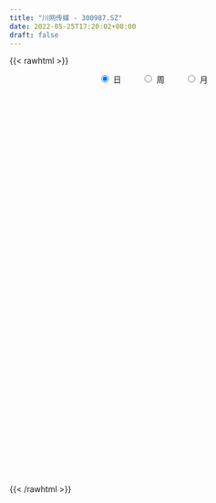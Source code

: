 ```yaml
---
title: "川网传媒 - 300987.SZ"
date: 2022-05-25T17:20:02+08:00
draft: false
---
```

{{< rawhtml >}}
    <div style="text-align: center">
        <label style="padding: 1rem;"><input style="margin-right: .5rem" type="radio" name="period" value="D" checked onclick="period_change(this)">日</label>
        <label style="padding: 1rem;"><input style="margin-right: .5rem" type="radio" name="period" value="W" onclick="period_change(this)">周</label>
        <label style="padding: 1rem;"><input style="margin-right: .5rem" type="radio" name="period" value="M" onclick="period_change(this)">月</label>
    </div>
    <div id="chart" style="height: 700px;"></div> 
    <script type="text/javascript">
        const D_v = [170794.81,146674.07,152984.41,138573.23,95088.26,116949.71,137112.53,159628.43,122886.13,101436.73,115785.28,62785.55,120565.55,101975.04,53897.38,43947.58,57630.89,36686.86,45116.36,51216.92,71112.44,47849.36,42598.43,28564.48,35838.81,35147.3,52058.55,63295.16,53175.18,60882.99,41309.94,33601.71,46525.85,52290.5,31943.22,21170.12,32626.23,29301.55,29312.35,20362.09,18864.98,24386.09,25597.19,38507.4,24191.66,23346.43,23210.19,23156.01,25427.15,30695.6,24467.05,23073.42,21707.81,22093.15,18606.9,20201.27,75578.66,51076.61,30844.51,22618.0,21213.03,30109.29,21075.0,34381.3,29764.03,30938.15,31404.83,26215.31,21657.47,25082.81,30072.48,40862.21,26361.29,22962.74,18367.08,29499.03,30355.19,16582.08,13691.44,21333.84,16803.03,15469.05,27929.34,26963.5,13965.88,18693.57,17460.32,104615.18,128739.28,72046.42,66262.43,50964.53,109181.56,107693.53,70202.82,33977.16,37610.65,29879.43,56785.29,40035.09,50420.27,29844.55,37557.58,44830.36,22247.64,25760.04,15946.99,19912.0,17309.79,16910.09,21970.39,31653.13,18612.53,15235.55,25679.06,19048.48,20473.12,30527.09,21945.38,16841.66,37898.48,75051.44,55239.49,63231.85,79342.11,176335.9,206450.12,149076.56,113413.13,93013.78,213356.69,180414.37,98747.31,69877.45,68917.61,93501.47,66413.53,37315.29,80749.89,146469.71,140887.73,123427.53,157351.73,135272.58,124750.82,122108.7,104261.1,82017.43,61285.83,76812.33,128165.54,126285.82,145867.68,92561.65,66150.07,52168.45,91430.25,74239.81,91694.67,114475.53,69755.06,60717.05,48965.2,58978.82,39524.8,46874.02,44097.99,53159.82,59473.85,38809.81,45697.05,28594.26,19529.93,24970.6,19545.15,24068.18,18165.21,15021.58,16474.02,24690.03,54946.04,45686.31,23270.41,22634.56,35133.67,34585.97,35950.99,55874.63,32179.68,27370.29,41360.95,21697.51,18997.12,27105.02,30672.0,27776.84,53183.89,34171.34,29485.98,29227.0,27956.6,24212.95,19306.57,24302.47,36681.03,29829.8,21748.8,20747.5,28303.46,21699.3,16517.59,22700.65,50574.56,33360.5,20195.66,16903.0,48099.72,52444.65,35811.06,37904.24,25292.38,18805.0,17512.72,17150.06,20433.02,12941.38,16237.79,23979.89,25063.85,17738.46,22393.47,17012.36,19327.01,15221.8,19098.19,12069.72,14539.74,15710.64,12830.23,19542.36,15631.36,12936.02,11771.68,9493.01,14480.0,8169.27,13292.47,41850.96,29867.19,22700.12]
const D_histogram = [0.0,0.1289116809,0.1516053149,-0.1567404171,-0.38163802,-0.3909629314,-0.1597683533,0.2921103335,0.3831521195,0.4491517153,0.1484419215,0.0053681417,0.1211097071,-0.1056876354,-0.3097754009,-0.4741846989,-0.6110448752,-0.7565322027,-0.9178593612,-1.047933117,-0.8090625644,-0.7618849471,-0.7558213069,-0.7103046437,-0.5514819913,-0.4040149901,-0.1645378013,0.0725675678,-0.0330694939,-0.3147326445,-0.5234024946,-0.6544063237,-0.6568958503,-0.7839766292,-0.8524266611,-0.8211610628,-0.6952542095,-0.5495052098,-0.4723741737,-0.3620843448,-0.2346911853,-0.0937867679,-0.0358257553,-0.0998173669,-0.1332798554,-0.1551219999,-0.1305297604,-0.0873976604,-0.0570431763,-0.0744492719,-0.0798653275,-0.109847319,-0.117028625,-0.0390762851,0.0550536619,0.1797905594,0.429719872,0.5079108829,0.4961774787,0.4645796339,0.4747355205,0.5356126725,0.5785583392,0.6430710323,0.6007439974,0.6371676237,0.6155662261,0.6313537387,0.5936426389,0.4751602439,0.4911458345,0.5390399871,0.5412914025,0.4682725578,0.3597707257,0.2970761868,0.1597649045,0.1012200955,0.0438287695,0.0596303314,0.0992836948,0.1171203844,0.1794312631,0.1600049805,0.1436079405,0.171123301,0.1439194216,0.4664226166,0.614260169,0.6536815948,0.5992573015,0.5079211648,0.5987435536,0.6840182182,0.6213020916,0.4849305831,0.3894853063,0.2848787069,0.2482873996,0.0820949936,0.1010194612,0.0560598443,-0.0190538737,-0.2565053886,-0.3880309865,-0.4996300958,-0.5643091048,-0.5598030337,-0.5638620671,-0.5239283572,-0.4515765107,-0.5658856976,-0.6380223197,-0.6370088108,-0.6659668481,-0.6092044831,-0.5188084298,-0.3802551949,-0.2542905508,-0.1333054138,0.0212780886,0.3221472931,0.4154869913,0.560535147,0.9920407,1.1404217307,1.4596234359,1.4861172729,1.4009526728,1.2247379597,1.4816387324,1.2554315896,0.9160225229,0.655382361,0.374595852,0.2756515045,0.0195485539,-0.1729824229,-0.2283886415,-0.1018870762,0.042248658,0.1259673573,0.2443614252,0.3458171486,0.183575223,0.162805971,0.1280421256,-0.0811649949,-0.3375036751,-0.3717748582,-0.1889096908,0.0424010772,0.0429653868,-0.1114360484,-0.2588925509,-0.3847416492,-0.2853569992,-0.305906729,-0.1496892884,-0.0041210556,-0.0879146017,-0.2942821034,-0.3694293274,-0.5809107009,-0.6688750577,-0.799644577,-0.835608572,-0.7145485223,-0.765267892,-0.7233320526,-0.8204298535,-0.9038993282,-0.8951716815,-0.9381166407,-0.9484328043,-0.9789914217,-0.9335268715,-0.8304572767,-0.6807523682,-0.5093899082,-0.262075585,-0.215010587,-0.1722670678,-0.1296129858,-0.0091834647,0.1077532934,0.1593275249,0.2753570733,0.2712753408,0.3204175451,0.2458125,0.2035712383,0.1776217561,0.2253804349,0.3054716818,0.3179706458,0.3486272745,0.3250836252,0.2655088509,0.1482159035,0.0918164587,0.0942001114,0.042467132,-0.114598457,-0.0771098821,0.0135234626,0.1071578813,0.2185804389,0.3118387546,0.3734345141,0.3638796413,0.387896184,0.4129426129,0.3802208555,0.3434105017,0.3064608057,0.3383089743,0.3642508089,0.3115484158,0.1503410518,-0.0280091924,-0.0857992707,-0.1905203651,-0.2153484086,-0.3102004238,-0.3807214884,-0.4103679835,-0.4093529538,-0.4839665815,-0.4905638007,-0.6483477727,-0.7494684465,-0.7633921951,-0.7986884955,-0.6790604617,-0.5417189063,-0.39413443,-0.254626319,-0.1224459816,-0.0098048796,0.0859832761,0.1449311557,0.2041712102,0.2274765767,0.2667237341,0.2890468668,0.3187168127,0.3660260704,0.3113106483,0.3275476072]
const D_fast = [0.0,0.1611396011,0.2217345638,-0.1257962724,-0.4461033803,-0.5531690246,-0.3619165348,0.1629897354,0.3498195512,0.5281070759,0.2645077624,0.1227760181,0.2687950102,0.0155757589,-0.2659558568,-0.5489113295,-0.8385327246,-1.1731531028,-1.5639451016,-1.9560021366,-1.9193972251,-2.0626908446,-2.2455825312,-2.3776420288,-2.3566898743,-2.3102266207,-2.1118838822,-1.8566366211,-1.9705410563,-2.3308873681,-2.6704078418,-2.9650132517,-3.131726741,-3.4548016772,-3.7363583744,-3.9103830418,-3.9582897408,-3.9499170436,-3.9908795509,-3.9711108082,-3.9023904451,-3.7849327196,-3.7359281458,-3.8248740992,-3.8916565516,-3.952279196,-3.9603193967,-3.9390367117,-3.9229430217,-3.9589614353,-3.9843438227,-4.0417876439,-4.0782261062,-4.0100428376,-3.9021494751,-3.7324649378,-3.3751056572,-3.1699369256,-3.05762596,-2.9730788963,-2.8442391297,-2.6494588096,-2.4618735581,-2.2365931068,-2.1287341424,-1.9330186102,-1.8007284513,-1.627102504,-1.516402944,-1.5160952781,-1.3773232289,-1.1946690795,-1.0570948134,-1.0130455188,-1.0316046695,-1.0200301617,-1.1174002178,-1.1506400029,-1.1970741365,-1.1663649917,-1.1018907046,-1.054773919,-0.9476052245,-0.927030262,-0.9075253168,-0.8372291311,-0.828453155,-0.3893443059,-0.0879417113,0.1149001132,0.2102901453,0.2459342998,0.4864425771,0.7427217962,0.8353311925,0.8201923298,0.8221183795,0.7887314568,0.8142119994,0.6685433419,0.7127226747,0.6817780189,0.6019008325,0.3003229705,0.0717896259,-0.1647170073,-0.3704732925,-0.5059179799,-0.65094253,-0.7419909094,-0.7825331906,-1.0383138019,-1.2699560039,-1.4281946977,-1.6236444471,-1.7191832028,-1.758489257,-1.7149998208,-1.6526078144,-1.5649490308,-1.4050460063,-1.0236399785,-0.8264285325,-0.5412465901,0.1382691379,0.5717556013,1.2558631655,1.6538863207,1.9189598888,2.0489296657,2.6762401214,2.763890876,2.6534874401,2.5566928685,2.3695553224,2.339523851,2.088308039,1.8525314564,1.7400280774,1.8410578736,1.9957557724,2.110966311,2.2904507352,2.4783607458,2.3620126259,2.3819448667,2.3791915526,2.1496931835,1.8089785844,1.6817636868,1.8174014315,2.0593124688,2.0706181251,1.8883576778,1.6761780376,1.454143527,1.4821889272,1.3851625151,1.5039576337,1.6484956025,1.542723406,1.2627853785,1.0952808227,0.7385717738,0.4833886527,0.1527079891,-0.0921581489,-0.1497352297,-0.3917715725,-0.5306687462,-0.8328740105,-1.1423183172,-1.3573835909,-1.6348577103,-1.8822820749,-2.1575885478,-2.3455057154,-2.4500504398,-2.4705336234,-2.4265186404,-2.2447232135,-2.2514108623,-2.25173411,-2.2414832744,-2.1233496195,-1.979474538,-1.8880684253,-1.7031996085,-1.6394625058,-1.5102159153,-1.5233678354,-1.5147162875,-1.4962603307,-1.3921565432,-1.2356973758,-1.1437057503,-1.025892303,-0.968165046,-0.9613626076,-1.0416015792,-1.0750469093,-1.0491132287,-1.0902294252,-1.2759446283,-1.257733524,-1.1637193137,-1.0432954246,-0.8772277573,-0.706009753,-0.5510553649,-0.4696403274,-0.3486497387,-0.2203676566,-0.1580342001,-0.1089919285,-0.069326423,0.0470989892,0.1641035259,0.1892882368,0.0656661357,-0.1196864065,-0.1989263025,-0.3512774883,-0.4299426339,-0.602344755,-0.7680461917,-0.9002846827,-1.0016078915,-1.1972131646,-1.3264513339,-1.6463222491,-1.9348100346,-2.1395818319,-2.3745502562,-2.4246873378,-2.422775509,-2.3737246402,-2.297873109,-2.196304267,-2.0861143849,-1.9688304102,-1.8736497416,-1.7633668845,-1.6831923739,-1.5772642829,-1.4826794335,-1.3733302845,-1.2345145092,-1.2114022692,-1.1132784085]
const D_slow = [0.0,0.0322279202,0.070129249,0.0309441447,-0.0644653603,-0.1622060932,-0.2021481815,-0.1291205981,-0.0333325682,0.0789553606,0.1160658409,0.1174078764,0.1476853031,0.1212633943,0.0438195441,-0.0747266306,-0.2274878494,-0.4166209001,-0.6460857404,-0.9080690197,-1.1103346607,-1.3008058975,-1.4897612243,-1.6673373852,-1.805207883,-1.9062116305,-1.9473460809,-1.9292041889,-1.9374715624,-2.0161547235,-2.1470053472,-2.3106069281,-2.4748308907,-2.670825048,-2.8839317133,-3.089221979,-3.2630355313,-3.4004118338,-3.5185053772,-3.6090264634,-3.6676992597,-3.6911459517,-3.7001023905,-3.7250567323,-3.7583766961,-3.7971571961,-3.8297896362,-3.8516390513,-3.8658998454,-3.8845121634,-3.9044784952,-3.931940325,-3.9611974812,-3.9709665525,-3.957203137,-3.9122554972,-3.8048255292,-3.6778478085,-3.5538034388,-3.4376585303,-3.3189746502,-3.185071482,-3.0404318972,-2.8796641392,-2.7294781398,-2.5701862339,-2.4162946774,-2.2584562427,-2.110045583,-1.991255522,-1.8684690634,-1.7337090666,-1.598386216,-1.4813180765,-1.3913753951,-1.3171063484,-1.2771651223,-1.2518600984,-1.240902906,-1.2259953232,-1.2011743995,-1.1718943034,-1.1270364876,-1.0870352425,-1.0511332573,-1.0083524321,-0.9723725767,-0.8557669225,-0.7022018803,-0.5387814816,-0.3889671562,-0.261986865,-0.1123009766,0.058703578,0.2140291009,0.3352617467,0.4326330732,0.5038527499,0.5659245998,0.5864483482,0.6117032135,0.6257181746,0.6209547062,0.5568283591,0.4598206124,0.3349130885,0.1938358123,0.0538850539,-0.0870804629,-0.2180625522,-0.3309566799,-0.4724281043,-0.6319336842,-0.7911858869,-0.957677599,-1.1099787197,-1.2396808272,-1.3347446259,-1.3983172636,-1.431643617,-1.4263240949,-1.3457872716,-1.2419155238,-1.1017817371,-0.8537715621,-0.5686661294,-0.2037602704,0.1677690478,0.518007216,0.8241917059,1.194601389,1.5084592864,1.7374649172,1.9013105074,1.9949594704,2.0638723465,2.068759485,2.0255138793,1.9684167189,1.9429449499,1.9535071144,1.9849989537,2.04608931,2.1325435972,2.1784374029,2.2191388957,2.2511494271,2.2308581784,2.1464822596,2.053538545,2.0063111223,2.0169113916,2.0276527383,1.9997937262,1.9350705885,1.8388851762,1.7675459264,1.6910692441,1.653646922,1.6526166581,1.6306380077,1.5570674819,1.46471015,1.3194824748,1.1522637104,0.9523525661,0.7434504231,0.5648132925,0.3734963195,0.1926633064,-0.012444157,-0.238418989,-0.4622119094,-0.6967410696,-0.9338492706,-1.1785971261,-1.4119788439,-1.6195931631,-1.7897812552,-1.9171287322,-1.9826476285,-2.0364002752,-2.0794670422,-2.1118702886,-2.1141661548,-2.0872278314,-2.0473959502,-1.9785566819,-1.9107378467,-1.8306334604,-1.7691803354,-1.7182875258,-1.6738820868,-1.6175369781,-1.5411690576,-1.4616763961,-1.3745195775,-1.2932486712,-1.2268714585,-1.1898174826,-1.166863368,-1.1433133401,-1.1326965571,-1.1613461714,-1.1806236419,-1.1772427762,-1.1504533059,-1.0958081962,-1.0178485076,-0.924489879,-0.8335199687,-0.7365459227,-0.6333102695,-0.5382550556,-0.4524024302,-0.3757872287,-0.2912099852,-0.2001472829,-0.122260179,-0.0846749161,-0.0916772142,-0.1131270318,-0.1607571231,-0.2145942253,-0.2921443312,-0.3873247033,-0.4899166992,-0.5922549377,-0.7132465831,-0.8358875332,-0.9979744764,-1.185341588,-1.3761896368,-1.5758617607,-1.7456268761,-1.8810566027,-1.9795902102,-2.04324679,-2.0738582854,-2.0763095053,-2.0548136862,-2.0185808973,-1.9675380948,-1.9106689506,-1.843988017,-1.7717263003,-1.6920470972,-1.6005405796,-1.5227129175,-1.4408260157]
const D_data = [['2021-05-14', 58.0, 53.8, 53.3, 61.74],['2021-05-17', 53.0, 55.82, 51.6, 57.5],['2021-05-18', 56.0, 55.02, 52.0, 59.11],['2021-05-19', 52.87, 50.1, 49.81, 54.8],['2021-05-20', 48.71, 49.48, 48.47, 51.46],['2021-05-21', 48.9, 51.22, 48.9, 54.3],['2021-05-24', 52.0, 54.59, 49.2, 55.8],['2021-05-25', 53.7, 59.24, 53.5, 61.28],['2021-05-26', 58.12, 56.45, 55.71, 58.9],['2021-05-27', 56.0, 56.9, 56.0, 59.18],['2021-05-28', 55.4, 51.92, 51.59, 56.3],['2021-05-31', 51.9, 52.77, 51.24, 52.86],['2021-06-01', 52.9, 56.01, 51.99, 56.65],['2021-06-02', 54.03, 51.44, 51.35, 55.1],['2021-06-03', 50.1, 50.4, 49.45, 51.39],['2021-06-04', 50.88, 49.58, 49.3, 51.78],['2021-06-07', 48.68, 48.65, 46.57, 48.97],['2021-06-08', 48.8, 47.18, 47.15, 49.13],['2021-06-09', 46.18, 45.4, 45.38, 47.5],['2021-06-10', 45.36, 44.1, 43.51, 46.37],['2021-06-11', 43.51, 48.13, 43.08, 48.45],['2021-06-15', 47.5, 45.7, 45.18, 48.49],['2021-06-16', 44.58, 44.52, 44.1, 47.47],['2021-06-17', 43.96, 44.34, 43.68, 45.18],['2021-06-18', 44.25, 45.56, 44.21, 46.25],['2021-06-21', 45.29, 45.6, 44.72, 46.45],['2021-06-22', 45.88, 47.3, 45.2, 47.66],['2021-06-23', 47.8, 48.25, 46.01, 48.77],['2021-06-24', 47.88, 44.05, 43.8, 48.25],['2021-06-25', 43.02, 40.37, 40.04, 43.89],['2021-06-28', 40.55, 39.32, 39.12, 40.82],['2021-06-29', 39.18, 38.58, 38.23, 39.74],['2021-06-30', 38.42, 38.96, 37.32, 39.8],['2021-07-01', 38.69, 36.1, 36.1, 38.69],['2021-07-02', 35.98, 35.25, 34.9, 36.53],['2021-07-05', 35.38, 35.3, 34.81, 35.59],['2021-07-06', 35.38, 35.85, 35.0, 36.19],['2021-07-07', 35.51, 35.86, 35.3, 36.52],['2021-07-08', 36.01, 34.7, 34.61, 36.28],['2021-07-09', 34.51, 34.78, 34.21, 35.04],['2021-07-12', 34.9, 34.88, 34.71, 35.33],['2021-07-13', 35.02, 35.12, 34.92, 35.75],['2021-07-14', 35.37, 34.04, 34.02, 35.39],['2021-07-15', 34.02, 31.91, 31.5, 34.04],['2021-07-16', 32.0, 31.4, 31.1, 32.37],['2021-07-19', 31.87, 30.74, 30.6, 31.87],['2021-07-20', 30.41, 30.67, 30.04, 30.84],['2021-07-21', 30.7, 30.45, 30.33, 31.18],['2021-07-22', 30.64, 29.88, 29.72, 30.75],['2021-07-23', 29.98, 28.71, 28.63, 29.98],['2021-07-26', 28.71, 28.18, 27.7, 29.23],['2021-07-27', 28.29, 27.14, 27.02, 28.45],['2021-07-28', 27.25, 26.67, 25.92, 27.3],['2021-07-29', 27.0, 27.3, 26.9, 27.66],['2021-07-30', 27.02, 27.41, 26.91, 27.88],['2021-08-02', 27.56, 27.92, 26.98, 28.29],['2021-08-03', 27.84, 30.2, 27.64, 33.0],['2021-08-04', 28.9, 28.78, 28.31, 29.15],['2021-08-05', 28.7, 27.72, 27.72, 28.7],['2021-08-06', 27.46, 27.24, 27.15, 28.18],['2021-08-09', 27.21, 27.6, 27.16, 27.74],['2021-08-10', 27.45, 28.37, 27.45, 28.51],['2021-08-11', 28.7, 28.43, 28.2, 28.84],['2021-08-12', 28.7, 29.06, 28.38, 29.5],['2021-08-13', 29.05, 27.88, 27.85, 29.05],['2021-08-16', 28.08, 28.97, 27.81, 29.35],['2021-08-17', 29.0, 28.43, 28.4, 29.9],['2021-08-18', 28.44, 29.05, 28.17, 29.2],['2021-08-19', 29.02, 28.5, 28.4, 29.47],['2021-08-20', 28.45, 27.2, 27.07, 28.45],['2021-08-23', 27.19, 28.72, 27.19, 29.38],['2021-08-24', 28.79, 29.45, 28.5, 29.79],['2021-08-25', 29.22, 29.21, 29.0, 29.81],['2021-08-26', 29.43, 28.26, 28.03, 29.45],['2021-08-27', 27.75, 27.45, 27.31, 28.3],['2021-08-30', 27.52, 27.63, 27.18, 29.0],['2021-08-31', 27.03, 26.15, 25.9, 27.11],['2021-09-01', 26.27, 26.53, 25.81, 26.77],['2021-09-02', 26.57, 26.11, 26.1, 26.6],['2021-09-03', 26.12, 26.78, 26.06, 27.18],['2021-09-06', 26.7, 27.12, 26.5, 27.19],['2021-09-07', 27.45, 26.92, 26.75, 27.45],['2021-09-08', 26.91, 27.65, 26.91, 27.81],['2021-09-09', 27.31, 26.72, 26.61, 27.48],['2021-09-10', 26.7, 26.63, 26.6, 26.96],['2021-09-13', 26.61, 27.19, 26.25, 27.21],['2021-09-14', 27.18, 26.49, 26.36, 27.18],['2021-09-15', 26.5, 31.79, 26.5, 31.79],['2021-09-16', 31.0, 31.2, 29.7, 31.56],['2021-09-17', 30.39, 30.77, 29.45, 30.95],['2021-09-22', 30.1, 29.99, 29.99, 32.18],['2021-09-23', 30.95, 29.53, 29.26, 31.5],['2021-09-24', 29.15, 32.23, 28.73, 33.68],['2021-09-27', 31.4, 33.15, 30.75, 35.0],['2021-09-28', 32.5, 31.9, 31.55, 34.3],['2021-09-29', 31.51, 30.92, 30.89, 32.38],['2021-09-30', 31.02, 31.21, 30.06, 31.7],['2021-10-08', 31.08, 30.89, 30.89, 31.58],['2021-10-11', 34.0, 31.65, 31.6, 35.8],['2021-10-12', 31.56, 29.69, 29.67, 32.13],['2021-10-13', 29.71, 31.77, 29.7, 31.99],['2021-10-14', 30.9, 31.05, 30.61, 31.55],['2021-10-15', 31.11, 30.45, 30.29, 32.46],['2021-10-18', 29.23, 27.54, 27.1, 29.33],['2021-10-19', 27.31, 27.68, 26.92, 27.75],['2021-10-20', 27.6, 26.97, 26.68, 27.67],['2021-10-21', 27.0, 26.69, 26.59, 27.36],['2021-10-22', 26.86, 26.96, 26.66, 27.5],['2021-10-25', 26.7, 26.4, 26.02, 26.9],['2021-10-26', 26.4, 26.59, 26.14, 26.85],['2021-10-27', 26.68, 26.87, 26.67, 27.6],['2021-10-28', 26.8, 23.95, 23.01, 26.8],['2021-10-29', 23.54, 23.41, 23.01, 23.98],['2021-11-01', 23.6, 23.52, 23.05, 23.8],['2021-11-02', 23.64, 22.42, 22.0, 24.01],['2021-11-03', 22.45, 22.91, 22.45, 23.12],['2021-11-04', 23.13, 23.11, 23.01, 24.05],['2021-11-05', 23.98, 23.79, 23.15, 24.36],['2021-11-08', 23.67, 23.9, 23.52, 24.41],['2021-11-09', 23.85, 24.15, 23.64, 24.32],['2021-11-10', 24.15, 25.07, 23.88, 25.96],['2021-11-11', 25.58, 28.08, 25.15, 29.22],['2021-11-12', 27.17, 26.66, 25.86, 27.28],['2021-11-15', 26.8, 28.18, 26.26, 29.21],['2021-11-16', 28.11, 33.82, 28.05, 33.82],['2021-11-17', 33.85, 32.6, 32.5, 36.48],['2021-11-18', 32.54, 37.0, 31.36, 39.12],['2021-11-19', 35.17, 35.45, 34.61, 37.98],['2021-11-22', 35.25, 35.1, 33.76, 36.49],['2021-11-23', 34.38, 34.4, 33.07, 34.9],['2021-11-24', 34.17, 41.28, 34.05, 41.28],['2021-11-25', 39.1, 36.6, 36.36, 39.6],['2021-11-26', 37.33, 34.75, 34.0, 37.4],['2021-11-29', 34.11, 35.0, 34.03, 35.36],['2021-11-30', 35.89, 33.97, 33.33, 36.1],['2021-12-01', 34.75, 35.77, 33.55, 36.58],['2021-12-02', 35.08, 33.25, 33.2, 35.6],['2021-12-03', 33.68, 33.06, 32.74, 34.0],['2021-12-06', 33.1, 34.23, 32.51, 34.88],['2021-12-07', 33.95, 36.85, 33.0, 39.18],['2021-12-08', 36.5, 38.06, 34.8, 39.78],['2021-12-09', 37.5, 38.27, 37.01, 39.8],['2021-12-10', 37.45, 39.69, 37.37, 42.88],['2021-12-13', 41.0, 40.61, 39.6, 43.3],['2021-12-14', 39.0, 37.66, 37.58, 40.44],['2021-12-15', 36.7, 39.39, 36.61, 41.1],['2021-12-16', 38.0, 39.5, 37.77, 40.88],['2021-12-17', 39.06, 36.99, 36.91, 39.3],['2021-12-20', 37.26, 35.28, 35.28, 37.7],['2021-12-21', 35.78, 37.29, 35.6, 38.9],['2021-12-22', 37.29, 40.48, 36.72, 41.5],['2021-12-23', 40.12, 42.44, 39.31, 42.44],['2021-12-24', 43.77, 40.5, 40.5, 46.89],['2021-12-27', 40.99, 38.4, 37.5, 41.07],['2021-12-28', 38.32, 37.8, 37.38, 39.17],['2021-12-29', 37.38, 37.34, 36.1, 38.0],['2021-12-30', 37.1, 40.08, 37.01, 40.8],['2021-12-31', 40.88, 38.8, 38.68, 40.88],['2022-01-04', 39.4, 41.44, 38.96, 42.0],['2022-01-05', 40.98, 42.3, 40.17, 43.69],['2022-01-06', 40.96, 39.79, 38.71, 41.42],['2022-01-07', 39.09, 37.54, 37.46, 40.79],['2022-01-10', 37.27, 38.37, 35.11, 38.58],['2022-01-11', 38.39, 35.7, 35.55, 38.62],['2022-01-12', 35.79, 36.11, 35.41, 36.92],['2022-01-13', 36.14, 34.54, 34.51, 36.4],['2022-01-14', 34.19, 34.74, 34.1, 35.66],['2022-01-17', 34.7, 36.41, 34.7, 36.7],['2022-01-18', 36.38, 33.92, 33.43, 36.96],['2022-01-19', 33.92, 34.5, 33.9, 35.47],['2022-01-20', 34.27, 32.0, 31.88, 34.27],['2022-01-21', 32.13, 30.97, 30.9, 32.63],['2022-01-24', 30.77, 31.15, 30.51, 31.6],['2022-01-25', 31.04, 29.59, 29.36, 31.31],['2022-01-26', 29.75, 28.98, 28.8, 30.29],['2022-01-27', 29.27, 27.69, 27.57, 29.6],['2022-01-28', 28.2, 27.73, 27.37, 28.46],['2022-02-07', 28.38, 27.93, 27.13, 28.6],['2022-02-08', 27.81, 28.35, 27.57, 28.51],['2022-02-09', 28.69, 28.75, 28.12, 28.9],['2022-02-10', 28.66, 30.25, 28.66, 30.85],['2022-02-11', 29.96, 28.06, 27.68, 29.96],['2022-02-14', 27.23, 27.8, 27.2, 28.4],['2022-02-15', 27.53, 27.61, 27.22, 28.5],['2022-02-16', 27.99, 28.67, 27.4, 29.0],['2022-02-17', 28.69, 29.01, 27.86, 29.08],['2022-02-18', 29.01, 28.46, 27.33, 29.01],['2022-02-21', 28.55, 29.61, 28.54, 30.6],['2022-02-22', 29.0, 28.35, 28.18, 29.3],['2022-02-23', 28.63, 29.11, 28.2, 29.39],['2022-02-24', 29.11, 27.46, 26.82, 29.38],['2022-02-25', 27.57, 27.48, 27.34, 28.19],['2022-02-28', 27.5, 27.41, 26.45, 27.79],['2022-03-01', 27.41, 28.32, 27.32, 28.83],['2022-03-02', 28.01, 29.06, 28.01, 29.3],['2022-03-03', 29.3, 28.5, 28.09, 29.6],['2022-03-04', 28.19, 28.91, 27.71, 29.58],['2022-03-07', 28.41, 28.33, 27.57, 29.16],['2022-03-08', 28.46, 27.71, 27.25, 28.67],['2022-03-09', 27.27, 26.5, 25.0, 27.81],['2022-03-10', 26.96, 26.72, 26.6, 27.96],['2022-03-11', 26.09, 27.22, 25.98, 27.39],['2022-03-14', 27.11, 26.3, 26.3, 27.55],['2022-03-15', 26.09, 24.22, 24.22, 26.25],['2022-03-16', 24.99, 26.09, 24.35, 26.19],['2022-03-17', 26.24, 26.91, 26.1, 27.39],['2022-03-18', 26.51, 27.33, 26.51, 27.68],['2022-03-21', 27.35, 28.08, 27.19, 28.18],['2022-03-22', 28.0, 28.47, 27.63, 28.79],['2022-03-23', 28.38, 28.63, 27.78, 28.9],['2022-03-24', 28.61, 28.05, 27.8, 28.61],['2022-03-25', 27.9, 28.7, 27.9, 28.89],['2022-03-28', 29.11, 29.07, 28.1, 29.79],['2022-03-29', 28.6, 28.56, 28.09, 29.5],['2022-03-30', 28.0, 28.54, 27.84, 28.79],['2022-03-31', 28.25, 28.54, 28.04, 29.1],['2022-04-01', 28.71, 29.6, 27.76, 29.79],['2022-04-06', 29.54, 29.93, 29.2, 30.85],['2022-04-07', 29.1, 29.12, 29.09, 30.39],['2022-04-08', 28.9, 27.35, 27.35, 29.25],['2022-04-11', 26.9, 26.25, 25.8, 27.65],['2022-04-12', 26.15, 27.06, 26.06, 27.36],['2022-04-13', 27.52, 25.9, 25.9, 27.55],['2022-04-14', 25.59, 26.36, 25.59, 26.73],['2022-04-15', 26.35, 24.91, 24.5, 26.35],['2022-04-18', 25.21, 24.44, 23.24, 25.21],['2022-04-19', 24.04, 24.3, 24.04, 24.64],['2022-04-20', 24.3, 24.2, 23.97, 25.37],['2022-04-21', 22.01, 22.6, 22.01, 24.59],['2022-04-22', 22.2, 22.73, 22.03, 23.18],['2022-04-25', 22.69, 19.8, 19.68, 22.69],['2022-04-26', 19.8, 19.09, 19.0, 20.23],['2022-04-27', 18.98, 19.08, 17.87, 19.15],['2022-04-28', 18.9, 17.84, 17.78, 18.9],['2022-04-29', 18.2, 19.18, 18.07, 19.29],['2022-05-05', 19.4, 19.35, 18.74, 19.6],['2022-05-06', 19.16, 19.6, 18.57, 19.85],['2022-05-09', 19.3, 19.73, 19.29, 20.36],['2022-05-10', 19.98, 19.93, 19.3, 20.17],['2022-05-11', 19.92, 20.0, 19.87, 20.78],['2022-05-12', 19.81, 20.09, 19.77, 20.52],['2022-05-13', 20.25, 19.85, 19.68, 20.27],['2022-05-16', 20.05, 20.03, 19.68, 20.21],['2022-05-17', 19.93, 19.7, 19.3, 20.09],['2022-05-18', 19.82, 20.0, 19.7, 20.37],['2022-05-19', 19.7, 19.92, 19.52, 19.95],['2022-05-20', 20.2, 20.15, 19.74, 20.47],['2022-05-23', 21.27, 20.62, 20.49, 22.08],['2022-05-24', 20.42, 19.37, 19.35, 20.88],['2022-05-25', 19.37, 20.2, 19.3, 20.35]]
const W_v = [860927.8300000001,650269.6799999999,636849.1,383171.1,261763.47,154851.08,264559.18,205671.22,132772.34,131547.32,125835.38,109948.33,200319.05,136542.65,135298.57,138625.8,111461.58,101130.8,341554.77,226408.52,249484.16,29879.43,214642.78,128697.03,106455.93,110963.3,206976.45,674436.54,698945.28,336025.35,648886.59,568410.6299999999,538417.2,376550.23,336642.31,238440.83,225734.79,106279.07,156817.98,151575.6,178483.06,157734.87,145053.87,131868.67,109968.5,169133.44,126159.95,99193.18,95961.37,93052.83,26609.46,76650.61,57206.43,94418.27]
const W_histogram = [0.0,-0.1646495726,-0.214169898,-0.3824510657,-0.5586782476,-0.80085016,-1.2370368797,-1.7646759997,-2.0212018074,-2.2754542107,-2.4657329485,-2.5116130495,-2.3867433373,-2.1042646483,-1.8172509772,-1.4789482881,-1.1815744506,-0.8895646199,-0.3404192071,0.1708512422,0.4729235457,0.671633851,0.7859532268,0.6449499712,0.3460080292,0.2137590053,0.3513413683,1.0278363142,1.3986759671,1.4921294239,1.9343857003,1.9722533621,2.1464855172,2.0596724542,1.8371775518,1.4388369501,0.885978809,0.2970578418,-0.0564423909,-0.2392585216,-0.3930326979,-0.3658464724,-0.4249401927,-0.4191744016,-0.2916925379,-0.1239336835,-0.1404673592,-0.2834505023,-0.4809556757,-0.788614658,-0.8940343837,-0.8759795028,-0.7762921797,-0.6448500865]
const W_fast = [0.0,-0.2058119658,-0.3088747656,-0.5727686998,-0.8886654436,-1.331049896,-2.0764958357,-3.0453039555,-3.8071302151,-4.6302461711,-5.436958146,-6.1107415094,-6.5825576315,-6.8261451046,-6.9934441778,-7.0248785608,-7.0228983359,-6.9532796601,-6.4892390491,-5.9352557892,-5.5149525994,-5.1483338313,-4.8375261488,-4.8172919115,-5.0297318463,-5.1085411189,-4.8831234137,-3.9496693893,-3.2291607447,-2.7626749319,-1.8368222305,-1.3058912281,-0.5950376937,-0.1669326432,0.0698668424,0.0312354783,-0.3001279606,-0.8147844673,-1.1823952978,-1.4250260589,-1.6770584096,-1.7413338022,-1.9066625707,-2.00569038,-1.9511316508,-1.8143562173,-1.8660067328,-2.0798525015,-2.3975965938,-2.9024092405,-3.2313375622,-3.432277557,-3.5266632788,-3.5564337073]
const W_slow = [0.0,-0.0411623932,-0.0947048677,-0.1903176341,-0.329987196,-0.530199736,-0.8394589559,-1.2806279558,-1.7859284077,-2.3547919604,-2.9712251975,-3.5991284599,-4.1958142942,-4.7218804563,-5.1761932006,-5.5459302726,-5.8413238853,-6.0637150403,-6.148819842,-6.1061070315,-5.987876145,-5.8199676823,-5.6234793756,-5.4622418828,-5.3757398755,-5.3223001242,-5.2344647821,-4.9775057035,-4.6278367118,-4.2548043558,-3.7712079307,-3.2781445902,-2.7415232109,-2.2266050974,-1.7673107094,-1.4076014719,-1.1861067696,-1.1118423092,-1.1259529069,-1.1857675373,-1.2840257118,-1.3754873298,-1.481722378,-1.5865159784,-1.6594391129,-1.6904225338,-1.7255393736,-1.7964019992,-1.9166409181,-2.1137945826,-2.3373031785,-2.5562980542,-2.7503710991,-2.9115836208]
const W_data = [['2021-05-14', 45.0, 53.8, 42.0, 73.99],['2021-05-21', 53.0, 51.22, 48.47, 59.11],['2021-05-28', 52.0, 51.92, 49.2, 61.28],['2021-06-04', 51.9, 49.58, 49.3, 56.65],['2021-06-11', 48.68, 48.13, 43.08, 49.13],['2021-06-18', 47.5, 45.56, 43.68, 48.49],['2021-06-25', 45.29, 40.37, 40.04, 48.77],['2021-07-02', 40.55, 35.25, 34.9, 40.82],['2021-07-09', 35.38, 34.78, 34.21, 36.52],['2021-07-16', 34.9, 31.4, 31.1, 35.75],['2021-07-23', 31.87, 28.71, 28.63, 31.87],['2021-07-30', 28.71, 27.41, 25.92, 29.23],['2021-08-06', 27.56, 27.24, 26.98, 33.0],['2021-08-13', 27.21, 27.88, 27.16, 29.5],['2021-08-20', 28.08, 27.2, 27.07, 29.9],['2021-08-27', 27.19, 27.45, 27.19, 29.81],['2021-09-03', 27.52, 26.78, 25.81, 29.0],['2021-09-10', 26.7, 26.63, 26.5, 27.81],['2021-09-17', 26.61, 30.77, 26.25, 31.79],['2021-09-24', 30.1, 32.23, 28.73, 33.68],['2021-09-30', 31.4, 31.21, 30.06, 35.0],['2021-10-08', 31.08, 30.89, 30.89, 31.58],['2021-10-15', 34.0, 30.45, 29.67, 35.8],['2021-10-22', 29.23, 26.96, 26.59, 29.33],['2021-10-29', 26.7, 23.41, 23.01, 27.6],['2021-11-05', 23.6, 23.79, 22.0, 24.36],['2021-11-12', 23.67, 26.66, 23.52, 29.22],['2021-11-19', 26.8, 35.45, 26.26, 39.12],['2021-11-26', 35.25, 34.75, 33.07, 41.28],['2021-12-03', 34.11, 33.06, 32.74, 36.58],['2021-12-10', 33.1, 39.69, 32.51, 42.88],['2021-12-17', 41.0, 36.99, 36.61, 43.3],['2021-12-24', 37.26, 40.5, 35.28, 46.89],['2021-12-31', 40.99, 38.8, 36.1, 41.07],['2022-01-07', 39.4, 37.54, 37.46, 43.69],['2022-01-14', 37.27, 34.74, 34.1, 38.62],['2022-01-21', 34.7, 30.97, 30.9, 36.96],['2022-01-28', 30.77, 27.73, 27.37, 31.6],['2022-02-11', 28.38, 28.06, 27.13, 30.85],['2022-02-18', 27.23, 28.46, 27.2, 29.08],['2022-02-25', 28.55, 27.48, 26.82, 30.6],['2022-03-04', 27.5, 28.91, 26.45, 29.6],['2022-03-11', 28.41, 27.22, 25.0, 29.16],['2022-03-18', 27.11, 27.33, 24.22, 27.68],['2022-03-25', 27.35, 28.7, 27.19, 28.9],['2022-04-01', 29.11, 29.6, 27.76, 29.79],['2022-04-08', 29.54, 27.35, 27.35, 30.85],['2022-04-15', 26.9, 24.91, 24.5, 27.65],['2022-04-22', 25.21, 22.73, 22.01, 25.37],['2022-04-29', 22.69, 19.18, 17.78, 22.69],['2022-05-06', 19.4, 19.6, 18.57, 19.85],['2022-05-13', 19.3, 19.85, 19.29, 20.78],['2022-05-20', 20.05, 20.15, 19.3, 20.47],['2022-05-27', 21.27, 20.2, 19.3, 22.08]]
const M_v = [2210832.1599999997,1122996.7800000003,584337.0900000001,670640.2899999999,970185.6100000001,479675.1699999999,1830116.6299999999,2329494.9400000004,907097.0,505873.76,646662.5100000001,462467.0499999999,254884.77]
const M_histogram = [0.0,-0.8813219373,-2.1226024074,-2.8629063381,-2.840547146,-3.1555585648,-2.4866294634,-1.5960595571,-1.6243177464,-1.5372562096,-1.2864390818,-1.6126466089,-1.617318775]
const M_fast = [0.0,-1.1016524217,-2.8735834936,-4.3296140088,-5.0173916032,-6.1212926632,-6.0740209277,-5.5824659106,-6.0168035365,-6.3140560521,-6.3848486947,-7.1142178741,-7.523219734]
const M_slow = [0.0,-0.2203304843,-0.7509810862,-1.4667076707,-2.1768444572,-2.9657340984,-3.5873914643,-3.9864063535,-4.3924857901,-4.7767998425,-5.098409613,-5.5015712652,-5.9059009589]
const M_data = [['2021-05-31', 45.0, 52.77, 42.0, 73.99],['2021-06-30', 52.9, 38.96, 37.32, 56.65],['2021-07-30', 38.69, 27.41, 25.92, 38.69],['2021-08-31', 27.56, 26.15, 25.9, 33.0],['2021-09-30', 26.27, 31.21, 25.81, 35.0],['2021-10-29', 31.08, 23.41, 23.01, 35.8],['2021-11-30', 23.6, 33.97, 22.0, 41.28],['2021-12-31', 34.75, 38.8, 32.51, 46.89],['2022-01-28', 39.4, 27.73, 27.37, 43.69],['2022-02-28', 28.38, 27.41, 26.45, 30.85],['2022-03-31', 27.41, 28.54, 24.22, 29.79],['2022-04-29', 28.71, 19.18, 17.78, 30.85],['2022-05-31', 19.4, 20.2, 18.57, 22.08]]
        const D_a = [null,null,null,null,48.47,null,null,null,null,null,null,null,56.65,null,null,null,null,null,null,null,43.08,null,null,null,null,null,null,48.77,null,null,null,null,null,null,null,null,null,null,null,null,null,null,null,null,null,null,null,null,null,null,null,null,25.92,null,null,null,33.0,null,null,null,null,null,null,null,null,null,null,null,null,null,null,null,null,null,null,null,null,25.81,null,null,null,null,null,null,null,null,null,null,null,null,null,null,null,null,null,null,null,null,35.8,null,null,null,null,null,null,null,null,null,null,null,null,null,null,null,22.0,null,null,null,null,null,null,null,null,null,null,null,null,null,null,null,41.28,null,null,null,null,null,null,null,32.51,null,null,null,null,43.3,null,null,null,null,35.28,null,null,null,46.89,null,null,null,null,null,null,null,null,null,null,null,null,null,null,null,null,null,null,null,null,null,null,null,null,27.13,null,null,null,null,null,null,null,null,null,30.6,null,null,null,null,null,null,null,null,null,null,null,null,null,null,null,24.22,null,null,null,null,null,null,null,null,null,null,null,null,null,30.85,null,null,null,null,null,null,null,null,null,null,null,null,null,null,null,17.78,null,null,null,null,null,20.78,null,null,null,null,null,19.52,null,null,null,null]
const W_a = [null,null,61.28,null,null,null,null,null,null,null,null,null,null,null,null,null,null,null,null,null,null,null,null,null,null,22.0,null,null,null,null,null,null,46.89,null,null,null,null,null,null,null,null,null,null,null,null,null,null,null,null,17.78,null,null,null,null]
const M_a = [null,null,null,null,null,null,22.0,null,null,null,null,null,null]
        const D_b = [[{ coord: ['2021-05-20', 48.77] }, { coord: ['2021-06-23', 48.47] }],[{ coord: ['2021-07-28', 33.0] }, { coord: ['2021-12-06', 25.92] }],[{ coord: ['2021-12-13', 43.3] }, { coord: ['2022-02-07', 35.28] }],[{ coord: ['2022-02-07', 30.6] }, { coord: ['2022-04-06', 27.13] }]]
const W_b = [[{ coord: ['2021-05-28', 46.89] }, { coord: ['2022-04-29', 22.0] }]]
const M_b = []
    </script>
{{< /rawhtml >}}